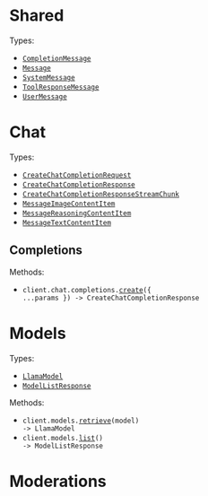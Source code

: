 # Shared

Types:

- <code><a href="./src/resources/shared.ts">CompletionMessage</a></code>
- <code><a href="./src/resources/shared.ts">Message</a></code>
- <code><a href="./src/resources/shared.ts">SystemMessage</a></code>
- <code><a href="./src/resources/shared.ts">ToolResponseMessage</a></code>
- <code><a href="./src/resources/shared.ts">UserMessage</a></code>

# Chat

Types:

- <code><a href="./src/resources/chat/chat.ts">CreateChatCompletionRequest</a></code>
- <code><a href="./src/resources/chat/chat.ts">CreateChatCompletionResponse</a></code>
- <code><a href="./src/resources/chat/chat.ts">CreateChatCompletionResponseStreamChunk</a></code>
- <code><a href="./src/resources/chat/chat.ts">MessageImageContentItem</a></code>
- <code><a href="./src/resources/chat/chat.ts">MessageReasoningContentItem</a></code>
- <code><a href="./src/resources/chat/chat.ts">MessageTextContentItem</a></code>

## Completions

Methods:

- <code title="post /v1/chat/completions">client.chat.completions.<a href="./src/resources/chat/completions.ts">create</a>({ ...params }) -> CreateChatCompletionResponse</code>

# Models

Types:

- <code><a href="./src/resources/models.ts">LlamaModel</a></code>
- <code><a href="./src/resources/models.ts">ModelListResponse</a></code>

Methods:

- <code title="get /v1/models/{model}">client.models.<a href="./src/resources/models.ts">retrieve</a>(model) -> LlamaModel</code>
- <code title="get /v1/models">client.models.<a href="./src/resources/models.ts">list</a>() -> ModelListResponse</code>

# Moderations
